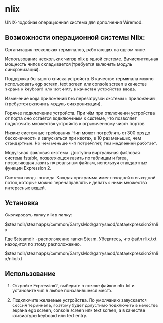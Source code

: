 # nlix
UNIX-подобная операционная система для дополнения Wiremod.

## Возможности операционной системы Nlix:
Организация нескольких терминалов, работающих на одном чипе.

Использование нескольких чипов nlix в одной системе. Вычислительная мощность чипов складывается (требуется включить модуль синхронизации).

Поддержка большого списка устройств. В качестве терминала можно использовать egp screen, text screen или console screen в качестве экрана и keyboard или text entry в качестве устройства ввода.

Изменение кода приложений без перезагрузки системы и приложений (требуется включить модуль синхронизации).

Горячее подключение устройств. При чём при отключении устройства от порта оно остаётся подключеным к системе, что позволяет подключить множество устройств к ограниченному числу портов.

Низкие системные требования. Чип может потреблять от 300 ops до бесконечности и запускаться при квотах, в 10 раз меньших, чем стандартные. Но чем меньше чип потребляет, тем медленней работает.

Модульная файловая система. Доступна виртуальная файловая система fstable, позволяющся лазить по таблицам и fsreal, позволяющая лазить по реальным файлам, используя стандартные функции Expression 2.

Система ввода-вывода. Каждая программа имеет входной и выходной поток, которые можно перенаправлять и делать с ними множество интересных вещей.

## Установка
Скопировать папку nlix в папку:

$steamdir/steamapps/common/GarrysMod/garrysmod/data/expression2/nlix

Где $steamdir - расположение папки Steam. Убедитесь, что файл nlix.txt находится по этому расположению.

$steamdir/steamapps/common/GarrysMod/garrysmod/data/expression2/nlix/nlix.txt

## Использование
1. Откройте Expression2, выберите в списке файлов nlix.txt и установите чип в любое понравившееся место.

2. Подключите желаемые устройства. По умолчанию запускается сессия терминала, поэтому будет допустимо подключить в качестве экрана egp screen, console screen или text screen, а в качестве клавиатуры keyboard или text entry.
